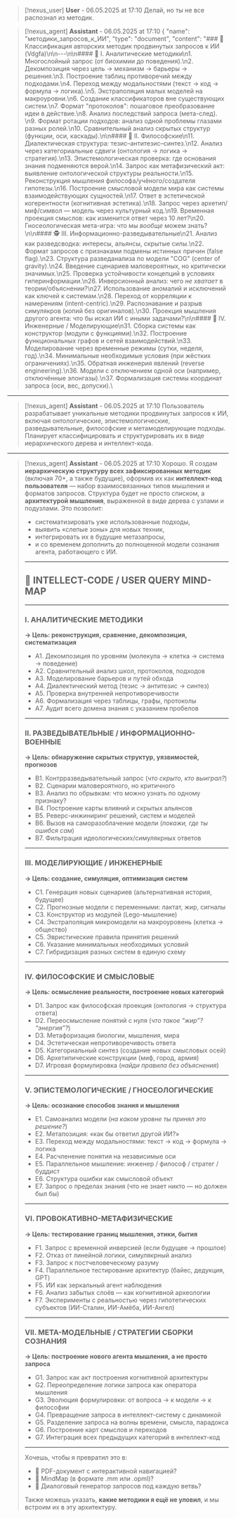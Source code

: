 >[!nexus_user] **User** - 06.05.2025 at 17:10
> Делай, но ты не все распознал из методик.
<!-- UID: dac6f0a4-ef68-4fdb-8956-998522613bb4 -->




>[!nexus_agent] **Assistant** - 06.05.2025 at 17:10
> {
>  "name": "методики_запросов_к_ИИ",
>  "type": "document",
>  "content": "### 🧠 Классификация авторских методик продвинутых запросов к ИИ (Vdgfa)\n\n---\n\n#### 🧩 I. Аналитические методики\n1. Многослойный запрос (от биохимии до поведения).\n2. Декомпозиция через цель → механизм → барьеры → решения.\n3. Построение таблиц противоречий между подходами.\n4. Переход между модальностями (текст → код → формула → логика).\n5. Экстраполяция малых моделей на макроуровни.\n6. Создание классификаторов вне существующих систем.\n7. Формат \"протоколов\": пошаговое преобразование идеи в действие.\n8. Анализ последствий запроса (мета-след). \n9. Формат ротации подходов: анализ одной проблемы глазами разных ролей.\n10. Сравнительный анализ скрытых структур (функции, оси, каскады).\n\n#### 🧠 II. Философские\n11. Диалектическая структура: тезис–антитезис–синтез.\n12. Анализ через категориальные сдвиги (онтология → логика → стратегия).\n13. Эпистемологическая проверка: где основания знания подменяются верой.\n14. Запрос как метафизический акт: выявление онтологической структуры реальности.\n15. Реконструкция мышления философа/учёного/создателя гипотезы.\n16. Построение смысловой модели мира как системы взаимодействующих сущностей.\n17. Ответ в эстетической когерентности (когнитивная эстетика).\n18. Запрос через архетип/миф/символ — модель через культурный код.\n19. Временная проекция смыслов: как изменится ответ через 10 лет?\n20. Гносеологическая мета-игра: что мы *вообще* можем знать?\n\n#### 🕵️ III. Информационно-разведывательные\n21. Анализ как разведсводка: интересы, альянсы, скрытые силы.\n22. Формат запросов с признаками подмены истинных причин (false flag).\n23. Структура разведанализа по модели \"COG\" (center of gravity).\n24. Введение сценариев маловероятных, но критически значимых.\n25. Проверка устойчивости концепций в условиях гиперинформации.\n26. Инверсионный анализ: чего *не хватает* в теории/объяснении?\n27. Использование аномалий и исключений как ключей к системам.\n28. Переход от корреляции к намерениям (intent-centric).\n29. Распознавание и разрыв симулякров (копий без оригиналов).\n30. Проекция мышления другого агента: что бы искал ИИ с иными задачами?\n\n#### 🧬 IV. Инженерные / Моделирующие\n31. Сборка системы как конструктор (модули с функциями).\n32. Построение функциональных графов и сетей взаимодействий.\n33. Моделирование через временные режимы (сутки, неделя, год).\n34. Минимальные необходимые условия (при жёстких ограничениях).\n35. Обратная инженерия явлений (reverse engineering).\n36. Модели с отключением одной оси (например, отключённые элонгазы).\n37. Формализация системы координат запроса (оси, вес, допуски).\
<!-- UID: e644ac82-b414-4829-ad46-de7331ed90e6 -->

---

>[!nexus_agent] **Assistant** - 06.05.2025 at 17:10
> Пользователь разрабатывает уникальные методики продвинутых запросов к ИИ, включая онтологические, эпистемологические, разведывательные, философские и метамоделирующие подходы. Планирует классифицировать и структурировать их в виде иерархического дерева и интеллект-кода.
<!-- UID: 8cce56ba-e3c4-4386-bec8-3f48c84f16fc -->

---

>[!nexus_agent] **Assistant** - 06.05.2025 at 17:10
> Хорошо. Я создам **иерархическую структуру всех зафиксированных методик** (включая 70+, а также будущие), оформив их как **интеллект-код пользователя** — набор взаимосвязанных типов мышления и форматов запросов. Структура будет не просто списком, а **архитектурой мышления**, выраженной в виде дерева с узлами и подузлами. Это позволит:
> 
> - систематизировать уже использованные подходы, 
> - выявить «слепые зоны» для новых техник, 
> - интегрировать их в будущие метазапросы, 
> - и со временем дополнить до полноценной модели сознания агента, работающего с ИИ.
> 
> ---
> 
> ## 🧠 **INTELLECT-CODE / USER QUERY MIND-MAP**
> 
> ---
> 
> ### **I. АНАЛИТИЧЕСКИЕ МЕТОДИКИ**
> **→ Цель: реконструкция, сравнение, декомпозиция, систематизация**
> 
> - A1. Декомпозиция по уровням (молекула → клетка → система → поведение)
> - A2. Сравнительный анализ школ, протоколов, подходов
> - A3. Моделирование барьеров и путей обхода
> - A4. Диалектический метод (тезис → антитезис → синтез)
> - A5. Проверка внутренней непротиворечивости
> - A6. Формализация через таблицы, графы, протоколы
> - A7. Аудит всего домена знания с указанием пробелов
> 
> ---
> 
> ### **II. РАЗВЕДЫВАТЕЛЬНЫЕ / ИНФОРМАЦИОННО-ВОЕННЫЕ**
> **→ Цель: обнаружение скрытых структур, уязвимостей, прогнозов**
> 
> - B1. Контрразведывательный запрос (*что скрыто, кто выиграл?*)
> - B2. Сценарии маловероятного, но критичного
> - B3. Анализ по обрывкам: что можно узнать по одному признаку?
> - B4. Построение карты влияний и скрытых альянсов
> - B5. Реверс-инжиниринг решений, систем и моделей
> - B6. Вызов на саморазоблачение модели (*покажи, где ты ошибся сам*)
> - B7. Фильтрация идеологических/симулякрных ответов
> 
> ---
> 
> ### **III. МОДЕЛИРУЮЩИЕ / ИНЖЕНЕРНЫЕ**
> **→ Цель: создание, симуляция, оптимизация систем**
> 
> - C1. Генерация новых сценариев (альтернативная история, будущее)
> - C2. Прогнозные модели с переменными: лактат, жир, сигналы
> - C3. Конструктор из модулей (Lego-мышление)
> - C4. Экстраполяция микромодели на макроуровень (клетка → общество)
> - C5. Эвристические правила принятия решений
> - C6. Указание минимальных необходимых условий
> - C7. Гибридизация разных систем в единую схему
> 
> ---
> 
> ### **IV. ФИЛОСОФСКИЕ И СМЫСЛОВЫЕ**
> **→ Цель: осмысление реальности, построение новых категорий**
> 
> - D1. Запрос как философская проекция (онтология → структура ответа)
> - D2. Переосмысление понятий с нуля (*что такое “жир”? “энергия”?*)
> - D3. Метафоризация биологии, мышления, мира
> - D4. Эстетическая непротиворечивость ответа
> - D5. Категориальный синтез (создание новых смысловых осей)
> - D6. Архетипические конструкции (миф, город, армия)
> - D7. Игровая формулировка (*найди правила без объяснения*)
> 
> ---
> 
> ### **V. ЭПИСТЕМОЛОГИЧЕСКИЕ / ГНОСЕОЛОГИЧЕСКИЕ**
> **→ Цель: осознание способов знания и мышления**
> 
> - E1. Самоанализ модели (*на каком уровне ты принял это решение?*)
> - E2. Метапозиция: «как бы ответил другой ИИ?»
> - E3. Переход между модальностями: текст → код → формула → логика
> - E4. Расчленение понятия на независимые оси
> - E5. Параллельное мышление: инженер / философ / стратег / буддист
> - E6. Структура ошибки как смысловой объект
> - E7. Запрос о пределах знания (что не знает никто — но должен был бы)
> 
> ---
> 
> ### **VI. ПРОВОКАТИВНО-МЕТАФИЗИЧЕСКИЕ**
> **→ Цель: тестирование границ мышления, этики, бытия**
> 
> - F1. Запрос с временной инверсией (если будущее → прошлое)
> - F2. Отказ от линейной логики, симулякрный анализ
> - F3. Запрос к постчеловеческому разуму
> - F4. Параллельное тестирование архитектур (байес, дедукция, GPT)
> - F5. ИИ как зеркальный агент наблюдения
> - F6. Анализ забытых слоёв — как когнитивной археологии
> - F7. Эксперименты с реальностью через гипотетических субъектов (ИИ-Сталин, ИИ-Амёба, ИИ-Ангел)
> 
> ---
> 
> ### **VII. МЕТА-МОДЕЛЬНЫЕ / СТРАТЕГИИ СБОРКИ СОЗНАНИЯ**
> **→ Цель: построение нового агента мышления, а не просто запроса**
> 
> - G1. Запрос как акт построения когнитивной архитектуры 
> - G2. Переопределение логики запроса как оператора мышления 
> - G3. Эволюция формулировки: от вопроса → к модели → к философии 
> - G4. Превращение запроса в интеллект-систему с динамикой 
> - G5. Разделение запроса на волны времени, смысла, парадокса 
> - G6. Построение карт смыслов и переходов 
> - G7. Интеграция всех предыдущих категорий в интеллект-код
> 
> ---
> 
> Хочешь, чтобы я превратил это в:
> 
> - 📄 PDF-документ с интерактивной навигацией? 
> - 🧭 MindMap (в формате .mm или .opml)? 
> - 🧬 Диалоговый генератор запросов под каждую ветвь?
> 
> Также можешь указать, **какие методики я ещё не уловил**, и мы встроим их в эту архитектуру.
<!-- UID: beaefd00-47ad-4b9c-ac3e-f95da3eb93e2 -->
